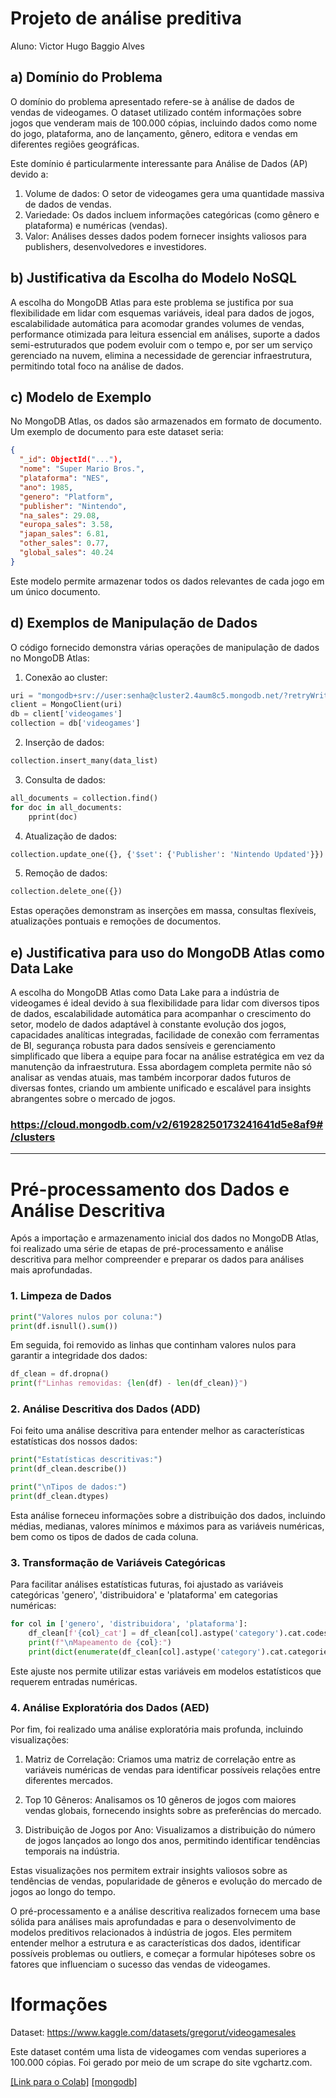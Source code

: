 # Projeto de análise preditiva

Aluno: Victor Hugo Baggio Alves

## a) Domínio do Problema

O domínio do problema apresentado refere-se à análise de dados de vendas de videogames. O dataset utilizado contém informações sobre jogos que venderam mais de 100.000 cópias, incluindo dados como nome do jogo, plataforma, ano de lançamento, gênero, editora e vendas em diferentes regiões geográficas.

Este domínio é particularmente interessante para Análise de Dados (AP) devido a:

1. Volume de dados: O setor de videogames gera uma quantidade massiva de dados de vendas.
2. Variedade: Os dados incluem informações categóricas (como gênero e plataforma) e numéricas (vendas).
3. Valor: Análises desses dados podem fornecer insights valiosos para publishers, desenvolvedores e investidores.

## b) Justificativa da Escolha do Modelo NoSQL

A escolha do MongoDB Atlas para este problema se justifica por sua flexibilidade em lidar com esquemas variáveis, ideal para dados de jogos, escalabilidade automática para acomodar grandes volumes de vendas, performance otimizada para leitura essencial em análises, suporte a dados semi-estruturados que podem evoluir com o tempo e, por ser um serviço gerenciado na nuvem, elimina a necessidade de gerenciar infraestrutura, permitindo total foco na análise de dados.

## c) Modelo de Exemplo

No MongoDB Atlas, os dados são armazenados em formato de documento. Um exemplo de documento para este dataset seria:

```json
{
  "_id": ObjectId("..."),
  "nome": "Super Mario Bros.",
  "plataforma": "NES",
  "ano": 1985,
  "genero": "Platform",
  "publisher": "Nintendo",
  "na_sales": 29.08,
  "europa_sales": 3.58,
  "japan_sales": 6.81,
  "other_sales": 0.77,
  "global_sales": 40.24
}
```

Este modelo permite armazenar todos os dados relevantes de cada jogo em um único documento.

## d) Exemplos de Manipulação de Dados

O código fornecido demonstra várias operações de manipulação de dados no MongoDB Atlas:

1. Conexão ao cluster:
```python
uri = "mongodb+srv://user:senha@cluster2.4aum8c5.mongodb.net/?retryWrites=true&w=majority&appName=Cluster2"
client = MongoClient(uri)
db = client['videogames']
collection = db['videogames']
```

2. Inserção de dados:
```python
collection.insert_many(data_list)
```

3. Consulta de dados:
```python
all_documents = collection.find()
for doc in all_documents:
    pprint(doc)
```

4. Atualização de dados:
```python
collection.update_one({}, {'$set': {'Publisher': 'Nintendo Updated'}})
```

5. Remoção de dados:
```python
collection.delete_one({})
```

Estas operações demonstram as inserções em massa, consultas flexíveis, atualizações pontuais e remoções de documentos.

## e) Justificativa para uso do MongoDB Atlas como Data Lake


A escolha do MongoDB Atlas como Data Lake para a indústria de videogames é ideal devido à sua flexibilidade para lidar com diversos tipos de dados, escalabilidade automática para acompanhar o crescimento do setor, modelo de dados adaptável à constante evolução dos jogos, capacidades analíticas integradas, facilidade de conexão com ferramentas de BI, segurança robusta para dados sensíveis e gerenciamento simplificado que libera a equipe para focar na análise estratégica em vez da manutenção da infraestrutura. Essa abordagem completa permite não só analisar as vendas atuais, mas também incorporar dados futuros de diversas fontes, criando um ambiente unificado e escalável para insights abrangentes sobre o mercado de jogos.

### https://cloud.mongodb.com/v2/61928250173241641d5e8af9#/clusters

---

# Pré-processamento dos Dados e Análise Descritiva

Após a importação e armazenamento inicial dos dados no MongoDB Atlas, foi realizado uma série de etapas de pré-processamento e análise descritiva para melhor compreender e preparar os dados para análises mais aprofundadas.

### 1. Limpeza de Dados

```python
print("Valores nulos por coluna:")
print(df.isnull().sum())
```

Em seguida, foi removido as linhas que continham valores nulos para garantir a integridade dos dados:

```python
df_clean = df.dropna()
print(f"Linhas removidas: {len(df) - len(df_clean)}")
```

### 2. Análise Descritiva dos Dados (ADD)

Foi feito  uma análise descritiva para entender melhor as características estatísticas dos nossos dados:

```python
print("Estatísticas descritivas:")
print(df_clean.describe())

print("\nTipos de dados:")
print(df_clean.dtypes)
```

Esta análise  forneceu informações sobre a distribuição dos dados, incluindo médias, medianas, valores mínimos e máximos para as variáveis numéricas, bem como os tipos de dados de cada coluna.

### 3. Transformação de Variáveis Categóricas

Para facilitar análises estatísticas futuras, foi ajustado as variáveis categóricas 'genero', 'distribuidora' e 'plataforma' em categorias numéricas:

```python
for col in ['genero', 'distribuidora', 'plataforma']:
    df_clean[f'{col}_cat'] = df_clean[col].astype('category').cat.codes
    print(f"\nMapeamento de {col}:")
    print(dict(enumerate(df_clean[col].astype('category').cat.categories)))
```

Este ajuste nos permite utilizar estas variáveis em modelos estatísticos que requerem entradas numéricas.

### 4. Análise Exploratória dos Dados (AED)

Por fim, foi realizado uma análise exploratória mais profunda, incluindo visualizações:

1. Matriz de Correlação: Criamos uma matriz de correlação entre as variáveis numéricas de vendas para identificar possíveis relações entre diferentes mercados.

2. Top 10 Gêneros: Analisamos os 10 gêneros de jogos com maiores vendas globais, fornecendo insights sobre as preferências do mercado.

3. Distribuição de Jogos por Ano: Visualizamos a distribuição do número de jogos lançados ao longo dos anos, permitindo identificar tendências temporais na indústria.

Estas visualizações nos permitem extrair insights valiosos sobre as tendências de vendas, popularidade de gêneros e evolução do mercado de jogos ao longo do tempo.

O pré-processamento e a análise descritiva realizados fornecem uma base sólida para análises mais aprofundadas e para o desenvolvimento de modelos preditivos relacionados à indústria de jogos. Eles permitem entender melhor a estrutura e as características dos dados, identificar possíveis problemas ou outliers, e começar a formular hipóteses sobre os fatores que influenciam o sucesso das vendas de videogames.


# Iformações

Dataset: https://www.kaggle.com/datasets/gregorut/videogamesales

Este dataset contém uma lista de videogames com vendas superiores a 100.000 cópias. Foi gerado por meio de um scrape do site vgchartz.com.

[[Link para o Colab]](https://colab.research.google.com/drive/1RS7Sv9lGHmktiwjneEsMBmEhqS4LlNY8#scrollTo=9R8dTqvc356S)
[[mongodb]](https://cloud.mongodb.com/v2/61928250173241641d5e8af9#/clusters)
